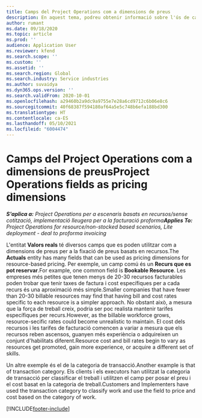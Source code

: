 ```yaml
---
title: Camps del Project Operations com a dimensions de preus
description: En aquest tema, podreu obtenir informació sobre l'ús de camps com a dimensions de preus al Dynamics 365 Project Operations.
author: rumant
ms.date: 09/18/2020
ms.topic: article
ms.prod: ''
audience: Application User
ms.reviewer: kfend
ms.search.scope: ''
ms.custom: ''
ms.assetid: ''
ms.search.region: Global
ms.search.industry: Service industries
ms.author: suvaidya
ms.dyn365.ops.version: ''
ms.search.validFrom: 2020-10-01
ms.openlocfilehash: a29460b2a9dc9a9755e7e28a6cd9712c6b06e8c6
ms.sourcegitcommit: 40f68387f594180af64a5e5c748b6efa188bd300
ms.translationtype: HT
ms.contentlocale: ca-ES
ms.lasthandoff: 05/10/2021
ms.locfileid: "6004474"
---
```

# <a name="project-operations-fields-as-pricing-dimensions"></a><span data-ttu-id="f9cf1-103">Camps del Project Operations com a dimensions de preus</span><span class="sxs-lookup"><span data-stu-id="f9cf1-103">Project Operations fields as pricing dimensions</span></span>

<span data-ttu-id="f9cf1-104">_**S'aplica a:** Project Operations per a escenaris basats en recursos/sense cotització, implementació lleugera per a la facturació proforma_</span><span class="sxs-lookup"><span data-stu-id="f9cf1-104">_**Applies To:** Project Operations for resource/non-stocked based scenarios, Lite deployment - deal to proforma invoicing_</span></span>

<span data-ttu-id="f9cf1-105">L'entitat **Valors reals** té diversos camps que es poden utilitzar com a dimensions de preus per a la fixació de preus basats en recursos.</span><span class="sxs-lookup"><span data-stu-id="f9cf1-105">The **Actuals** entity has many fields that can be used as pricing dimensions for resource-based pricing.</span></span> <span data-ttu-id="f9cf1-106">Per exemple, un camp comú és un **Recurs que es pot reservar**.</span><span class="sxs-lookup"><span data-stu-id="f9cf1-106">For example, one common field is **Bookable Resource**.</span></span> <span data-ttu-id="f9cf1-107">Les empreses més petites que tenen menys de 20-30 recursos facturables poden trobar que tenir taxes de factura i cost específiques per a cada recurs és una aproximació més simple.</span><span class="sxs-lookup"><span data-stu-id="f9cf1-107">Smaller companies that have fewer than 20-30 billable resources may find that having bill and cost rates specific to each resource is a simpler approach.</span></span> <span data-ttu-id="f9cf1-108">No obstant això, a mesura que la força de treball creix, podria ser poc realista mantenir tarifes específiques per recurs.</span><span class="sxs-lookup"><span data-stu-id="f9cf1-108">However, as the billable workforce grows, resource-secific rates could become unrealistic to maintain.</span></span> <span data-ttu-id="f9cf1-109">El cost dels recursos i les tarifes de facturació comencen a variar a mesura que els recursos reben ascensos, guanyen més experiència o adquireixen un conjunt d'habilitats diferent.</span><span class="sxs-lookup"><span data-stu-id="f9cf1-109">Resource cost and bill rates begin to vary as resources get promoted, gain more experience, or acquire a different set of skills.</span></span> 

<span data-ttu-id="f9cf1-110">Un altre exemple és el de la categoria de transacció.</span><span class="sxs-lookup"><span data-stu-id="f9cf1-110">Another example is that of transaction category.</span></span> <span data-ttu-id="f9cf1-111">Els clients i els executors han utilitzat la categoria de transacció per classificar el treball i utilitzen el camp per posar el preu i el cost basat en la categoria de treball.</span><span class="sxs-lookup"><span data-stu-id="f9cf1-111">Customers and Implementers have used the transaction category to classify work and use the field to price and cost based on the category of work.</span></span>


[!INCLUDE[footer-include](../includes/footer-banner.md)]